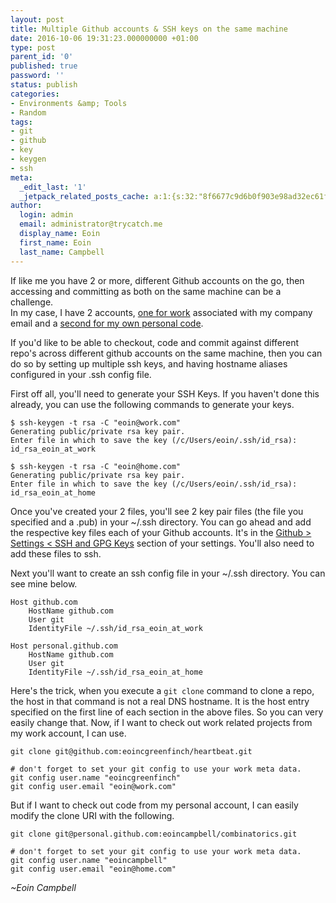 ```yaml
---
layout: post
title: Multiple Github accounts & SSH keys on the same machine
date: 2016-10-06 19:31:23.000000000 +01:00
type: post
parent_id: '0'
published: true
password: ''
status: publish
categories:
- Environments &amp; Tools
- Random
tags:
- git
- github
- key
- keygen
- ssh
meta:
  _edit_last: '1'
  _jetpack_related_posts_cache: a:1:{s:32:"8f6677c9d6b0f903e98ad32ec61f8deb";a:2:{s:7:"expires";i:1525303672;s:7:"payload";a:0:{}}}
author:
  login: admin
  email: administrator@trycatch.me
  display_name: Eoin
  first_name: Eoin
  last_name: Campbell
---
```

<p>If like me you have 2 or more, different Github accounts on the go, then accessing and committing as both on the same machine can be a challenge.<br />
In my case, I have 2 accounts, <a href="https://github.com/eoincgreenfinch">one for work</a> associated with my company email and a <a href="https://github.com/eoincampbell">second for my own personal code</a>.</p>
<p>If you'd like to be able to checkout, code and commit against different repo's across different github accounts on the same machine, then you can do so by setting up multiple ssh keys, and having hostname aliases configured in your .ssh config file.</p>
<p>First off all, you'll need to generate your SSH Keys. If you haven't done this already, you can use the following commands to generate your keys.</p>

```
$ ssh-keygen -t rsa -C "eoin@work.com"
Generating public/private rsa key pair.
Enter file in which to save the key (/c/Users/eoin/.ssh/id_rsa): id_rsa_eoin_at_work

$ ssh-keygen -t rsa -C "eoin@home.com"
Generating public/private rsa key pair.
Enter file in which to save the key (/c/Users/eoin/.ssh/id_rsa): id_rsa_eoin_at_home

```

<p>Once you've created your 2 files, you'll see 2 key pair files (the file you specified and a .pub) in your ~/.ssh directory. You can go ahead and add the respective key files each of your Github accounts. It's in the <a href="https://github.com/settings/keys">Github &gt; Settings &lt; SSH and GPG Keys</a> section of your settings. You'll also need to add these files to ssh.</p>
<p>Next you'll want to create an ssh config file in your ~/.ssh directory. You can see mine below.</p>

```
Host github.com
    HostName github.com
    User git
    IdentityFile ~/.ssh/id_rsa_eoin_at_work

Host personal.github.com
    HostName github.com
    User git
    IdentityFile ~/.ssh/id_rsa_eoin_at_home
```

<p>Here's the trick, when you execute a <code>git clone</code> command to clone a repo, the host in that command is not a real DNS hostname. It is the host entry specified on the first line of each section in the above files. So you can very easily change that. Now, if I want to check out work related projects from my work account, I can use.</p>

```
git clone git@github.com:eoincgreenfinch/heartbeat.git

# don't forget to set your git config to use your work meta data.
git config user.name "eoincgreenfinch"
git config user.email "eoin@work.com" 

```

<p>But if I want to check out code from my personal account, I can easily modify the clone URI with the following.</p>

```
git clone git@personal.github.com:eoincampbell/combinatorics.git

# don't forget to set your git config to use your work meta data.
git config user.name "eoincampbell"
git config user.email "eoin@home.com" 
```

<p><i>~Eoin Campbell</i></p>
